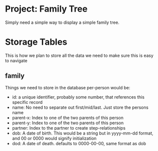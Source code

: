 # Project: Family Tree

Simply need a simple way to display a simple family tree.

# Storage Tables

This is how we plan to store all the data we need to make sure this is easy to navigate

## family

Things we need to store in the database per-person would be:

- id: a unique identifier, probably some number, that references this specific record
- name: No need to separate out first/mid/last. Just store the persons name
- parent-x: Index to one of the two parents of this person
- parent-y: Index to one of the two parents of this person
- partner: Index to the partner to create step-relationships
- dob: A date of birth. This would be a string but in yyyy-mm-dd format, and 00 or 0000 would signify initialization
- dod: A date of death. defaults to 0000-00-00, same format as dob
